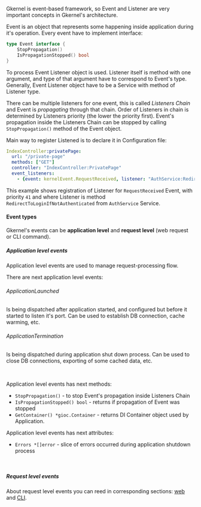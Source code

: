 Gkernel is event-based framework, so Event and Listener are very important concepts in Gkernel's architecture.

Event is an object that represents some happening inside application during it's operation. Every event have to implement interface:
```go
type Event interface {
	StopPropagation()
	IsPropagationStopped() bool
}
```

To process Event Listener object is used. Listener itself is method with one argument, and type of that argument
have to correspond to Event's type. Generally, Event Listener object have to be a Service with method of Listener type.

There can be multiple listeners for one event, this is called *Listeners Chain* and Event is *propagating* through that chain.
Order of Listeners in chain is determined by Listeners priority (the lower the priority first).
Event's propagation inside the Listeners Chain can be stopped by calling `StopPropagation()` method of the Event object.

Main way to register Listened is to declare it in Configuration file:
```yaml
IndexController:privatePage:
  url: "/private-page"
  methods: ["GET"]
  controller: "IndexController:PrivatePage"
  event_listeners:
    - {event: kernelEvent.RequestReceived, listener: "AuthService:RedirectToLoginIfNotAuthenticated", priority: 41}
```
This example shows registration of Listener for `RequestReceived` Event, with priority `41` and 
where Listener is method `RedirectToLoginIfNotAuthenticated` from `AuthService` Service.


#### Event types

Gkernel's events can be **application level** and **request level** (web request or CLI command).

##### Application level events

Application level events are used to manage request-processing flow.

There are next application level events:

###### ApplicationLaunched
Is being dispatched after application started, and configured but before it started to listen it's port. Can be used to establish DB connection, cache warming, etc.

###### ApplicationTermination
Is being dispatched during application shut down process. Can be used to close DB connections, exporting of some cached data, etc. 

&nbsp;

Application level events has next methods:

* `StopPropagation()` - to stop Event's propagation inside Listeners Chain	
* `IsPropagationStopped() bool` - returns if propagation of Event was stopped
* `GetContainer() *gioc.Container` - returns DI Container object used by Application.

Application level events has next attributes:

* `Errors *[]error` - slice of errors occurred during application shutdown process

&nbsp;

##### Request level events

About request level events you can reed in corresponding sections: [web](/v1/5-4_web_events_and_listeners/) and [CLI]().
